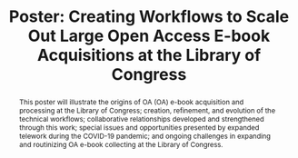 ---
abstract: This poster will illustrate the origins of OA (OA) e-book acquisition and
  processing at the Library of Congress; creation, refinement, and evolution of the
  technical workflows; collaborative relationships developed and strengthened through
  this work; special issues and opportunities presented by expanded telework during
  the COVID-19 pandemic; and ongoing challenges in expanding and routinizing OA e-book
  collecting at the Library of Congress.
creators:
- Lauren Seroka
date: null
document_url: https://az659834.vo.msecnd.net/eventsairwesteuprod/production-inconference-public/3f4dd08cbb3842739c82ccac5a422de0
grand_parent: iPRES
institutions:
- Library of Congress
keywords:
- open access
- e-books
- metadata
- acquisitions
landing_page_url: null
language: eng
layout: publication
license: CC-BY 4.0 International
notes_url: null
parent: iPRES 2022
publication_type: poster
size: null
slides_url: null
source_name: iPRES
stream_url: null
title: 'Poster: Creating Workflows to Scale Out Large Open Access E-book Acquisitions
  at the Library of Congress'
year: 2022
---